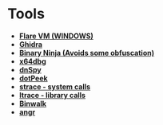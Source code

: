 # Tools

- **[Flare VM (WINDOWS)](https://github.com/mandiant/flare-vm)**
- **[Ghidra](https://ghidra-sre.org/)**
- **[Binary Ninja (Avoids some obfuscation)](https://binary.ninja/)**
- **[x64dbg](https://x64dbg.com/)**
- **[dnSpy](https://github.com/dnSpy/dnSpy)**
- **[dotPeek](https://www.jetbrains.com/decompiler/)**
- **[strace - system calls](https://man7.org/linux/man-pages/man1/strace.1.html)**
- **[ltrace - library calls](https://man7.org/linux/man-pages/man1/ltrace.1.html)**
- **[Binwalk](https://github.com/ReFirmLabs/binwalk)**
- **[angr](https://angr.io/)**